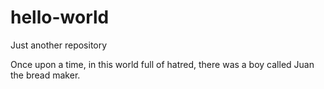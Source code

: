 # hello-world
Just another repository

Once upon a time, in this world full of hatred, there was a boy called Juan the bread maker.
